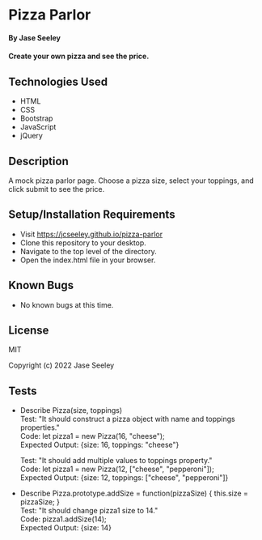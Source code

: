 # Pizza Parlor

#### By Jase Seeley

#### Create your own pizza and see the price.

## Technologies Used

* HTML
* CSS
* Bootstrap
* JavaScript
* jQuery

## Description

A mock pizza parlor page. Choose a pizza size, select your toppings, and click submit to see the price. 

## Setup/Installation Requirements

* Visit https://jcseeley.github.io/pizza-parlor
* Clone this repository to your desktop.
* Navigate to the top level of the directory.
* Open the index.html file in your browser.

## Known Bugs

* No known bugs at this time.

## License

MIT

Copyright (c) 2022 Jase Seeley

## Tests
* Describe Pizza(size, toppings)  
Test: "It should construct a pizza object with name and toppings properties."  
Code: let pizza1 = new Pizza(16, "cheese");  
Expected Output: {size: 16, toppings: "cheese"}  
  
  Test: "It should add multiple values to toppings property."  
  Code: let pizza1 = new Pizza(12, ["cheese", "pepperoni"]);  
  Expected Output: {size: 12, toppings: ["cheese", "pepperoni"]}  
  
* Describe Pizza.prototype.addSize = function(pizzaSize) {
    this.size = pizzaSize;
  }  
  Test: "It should change pizza1 size to 14."  
  Code: pizza1.addSize(14);  
  Expected Output: {size: 14}